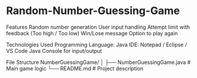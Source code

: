 # Random-Number-Guessing-Game
Features
Random number generation
User input handling
Attempt limit with feedback (Too high / Too low)
Win/Lose message
Option to play again

Technologies Used
Programming Language: Java 
IDE: Notepad / Eclipse / VS Code
Java Console for input/output

File Structure
NumberGuessingGame/
│
├── NumberGuessingGame.java   # Main game logic
└── README.md                 # Project description
